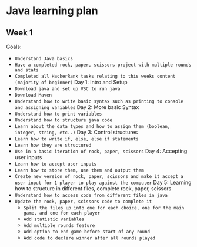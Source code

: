 # Java learning plan

## Week 1
Goals:
  - `Understand Java basics`
  - `Have a completed rock, paper, scissors project with multiple rounds and stats`
  - `Completed all HackerRank tasks relating to this weeks content (majority of beginner)`
Day 1: Intro and Setup
  - `Download java and set up VSC to run java`
  - `Download Maven`
  - `Understand how to write basic syntax such as printing to console and assigning variables`
Day 2: More basic Syntax
  - `Understand how to print variables`
  - `Understand how to structure java code`
  - `Learn about the data types and how to assign them (boolean, integer, string, etc..)`
Day 3: Control structures
  - `Learn how to write if, else, else if statements`
  - `Learn how they are structured`
  - `Use in a basic iteration of rock, paper, scissors`
Day 4: Accepting user inputs
  - `Learn how to accept user inputs`
  - `Learn how to store them, use them and output them`
  - `Create new version of rock, paper, scissors and make it accept a user input for 1 player to play against the computer`
Day 5: Learning how to structure in different files, complete rock, paper, scissors
  - `Understand how to access code from different files in java`
  - `Update the rock, paper, scissors code to complete it`
    - `Split the files up into one for each choice, one for the main game, and one for each player`
    - `Add statistic variables`
    - `Add multiple rounds feature`
    - `Add option to end game before start of any round`
    - `Add code to declare winner after all rounds played`
  
